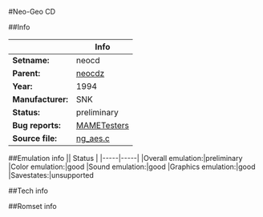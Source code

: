 #Neo-Geo CD

##Info

||Info|
|-----|-----|
|**Setname:**|neocd
|**Parent:**|[neocdz](neocdz.md)
|**Year:**|1994
|**Manufacturer:**|SNK
|**Status:**|preliminary
|**Bug reports:**|[MAMETesters](http://mametesters.org/view_all_set.php?type=1&temporary=y&search=ng_aes.c)
|**Source file:**|[ng_aes.c](https://github.com/mamedev/mame/blob/master/src/mess/drivers/ng_aes.c)

##Emulation info
|| Status |
|-----|-----|
|Overall emulation:|preliminary
|Color emulation:|good
|Sound emulation:|good
|Graphics emulation:|good
|Savestates:|unsupported

##Tech info

##Romset info

<!--- START OF EDITED COMMENT DO NOT TOUCH TEXT ABOVE-->
